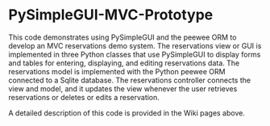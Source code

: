 # PySimpleGUI-MVC-Prototype
This code demonstrates using PySimpleGUI and the peewee ORM to develop an MVC reservations demo system.  The reservations view or GUI is implemented in three Python classes that use PySimpleGUI to display forms and tables for entering, displaying, and editing 
reservations data.  The reservations model is implemented with the Python peewee ORM connected to a Sqlite database.  The
reservations controller connects the view and model, and it updates the view whenever the user retrieves reservations or deletes 
or edits a reservation.  

A detailed description of this code is provided in the Wiki pages above.
